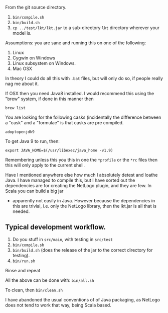 From the git source directory.

1. ``bin/compile.sh``
2. ``bin/build.sh``
3. ``cp ../test/lkt/lkt.jar`` to a sub-directory `lkt` directory wherever your model is.

Assumptions: you are sane and running this on one of the following:

1. Linux
2. Cygwin on Windows
3. Linux subsystem on Windows.
4. Mac OSX

In theory I could do all this with `.bat` files, but will only do so, if people
really nag me about it.

If OSX then you need Java8 installed. I would recommend this using the "brew"
system, if done in this manner then

```
brew list
```

You are looking for the following casks (incidentally the difference between a
"cask" and a "formulae" is that casks are pre compiled.

```
adoptopenjdk9
```

To get Java 9 to run, then:
```
export JAVA_HOME=$(/usr/libexec/java_home -v1.9)
```

Remembering unless this you this in one the `*profile` or the `*rc` files then
this will only apply to the current shell.

Have I mentioned anywhere else how much I absolutely detest and loathe Java. I
have managed to compile this, but I have sorted out the dependencies are for
creating the NetLogo plugin, and they are few. In Scala you can build a big jar
- apparently not easily in Java. However because the dependencies in this are
trivial, i.e. only the NetLogo library, then the lkt.jar is all that is needed.


## Typical development workflow.

1. Do you stuff in `src/main`, with testing in `src/test`
2. `bin/compile.sh`
3. `bin/build.sh` (does the release of the jar to the correct directory for
   testing).
4. `bin/run.sh`

Rinse and repeat

All the above can be done with: `bin/all.sh`

To clean, then `bin/clean.sh`

I have abandoned the usual conventions of of Java packaging, as NetLogo does
not tend to work that way, being Scala based.


